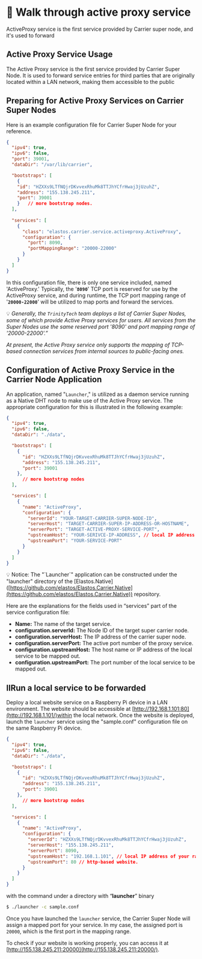 # 🔑 Walk through active proxy service

ActiveProxy service is the first service provided by Carrier super node, and it's used to forward&#x20;

## Active Proxy Service Usage

The Active Proxy service is the first service provided by Carrier Super Node. It is used to forward service entries for third parties that are originally located within a LAN network, making them accessible to the public

## Preparing for Active Proxy Services on Carrier Super Nodes

Here is an example configuration file for Carrier Super Node for your reference.

```json
{
  "ipv4": true,
  "ipv6": false,
  "port": 39001,
  "dataDir": "/var/lib/carrier",

  "bootstraps": [
    {
	"id": "HZXXs9LTfNQjrDKvvexRhuMk8TTJhYCfrHwaj3jUzuhZ",
	"address": "155.138.245.211",
	"port": 39001
    }	// more bootstrap nodes. 
  ],
  
  "services": [
    {
      "class": "elastos.carrier.service.activeproxy.ActiveProxy",
      "configuration": {
        "port": 8090,
        "portMappingRange": "20000-22000"
      } 
    }
  ]
}
```

In this configuration file, there is only one service included, named 'ActiveProxy.' Typically, the '**`8090`**' TCP port is reserved for use by the ActiveProxy service, and during runtime, the TCP port mapping range of '**`20000-22000`**' will be utilized to map ports and forward the services.

💡 _Generally, the `TrinityTech` team deploys a list of Carrier Super Nodes, some of which provide Active Proxy services for users. All services from the Super Nodes use the same reserved port '8090' and port mapping range of '20000-22000'.”_

_At present, the Active Proxy service only supports the mapping of TCP-based connection services from internal sources to public-facing ones._

## Configuration of Active Proxy Service in the Carrier Node Application

An application, named "`Launcher`," is utilized as a daemon service running as a Native DHT node to make use of the Active Proxy service. The appropriate configuration for this is illustrated in the following example:

```json
{
  "ipv4": true,
  "ipv6": false,
  "dataDir": "./data",

  "bootstraps": [
    {
      "id": "HZXXs9LTfNQjrDKvvexRhuMk8TTJhYCfrHwaj3jUzuhZ",
      "address": "155.138.245.211",
      "port": 39001
    },
	  // more bootstrap nodes
  ],

  "services": [
    {
      "name": "ActiveProxy",
      "configuration": {
        "serverId": "YOUR-TARGET-CARRIER-SUPER-NODE-ID",
        "serverHost": "TARGET-CARRIER-SUPER-IP-ADDRESS-OR-HOSTNAME",
        "serverPort": "TARGET-ACTIVE-PROXY-SERVICE-PORT",
        "upstreamHost": "YOUR-SERIVCE-IP-ADDRESS", // local IP address
        "upstreamPort": "YOUR-SERVICE-PORT"
      }
    }
  ]
}
```

💡 Notice: The "\`Launcher\`" application can be constructed under the "launcher" directory of the \[Elastos.Native]\([https://github.com/elastos/Elastos.Carrier.Native](https://github.com/elastos/Elastos.Carrier.Native)) repository.

Here are the explanations for the fields used in “services” part of the service configuration file:

* **Name:** The name of the target service.
* **configuration.serverId:** The Node ID of the target super carrier node.
* **configuration.serverHost:** The IP address of the carrier super node.
* **configuration.serverPort:** The active port number of the proxy service.
* **configuration.upstreamHost:** The host name or IP address of the local service to be mapped out.
* **configuration.upstreamPort:** The port number of the local service to be mapped out.

## llRun a local service to be forwarded

Deploy a local website service on a Raspberry Pi device in a LAN environment. The website should be accessible at [http://192.168.1.101:80](http://192.168.1.101/)within the local network. Once the website is deployed, launch the `launcher` service using the "sample.conf" configuration file on the same Raspberry Pi device.

```json
{
  "ipv4": true,
  "ipv6": false,
  "dataDir": "./data",

  "bootstraps": [
    {
      "id": "HZXXs9LTfNQjrDKvvexRhuMk8TTJhYCfrHwaj3jUzuhZ",
      "address": "155.138.245.211",
      "port": 39001
    },
	  // more bootstrap nodes
  ],

  "services": [
    {
      "name": "ActiveProxy",
      "configuration": {
        "serverId": "HZXXs9LTfNQjrDKvvexRhuMk8TTJhYCfrHwaj3jUzuhZ",
        "serverHost": "155.138.245.211",
        "serverPort": 8090,
        "upstreamHost": "192.168.1.101", // local IP address of your raspberry device
        "upstreamPort": 80 // http-based website.
      }
    }
  ]
}
```

with the command under a directory with “**launcher**” binary

```sh
$ ./launcher -c sample.conf
```

Once you have launched the `launcher` service, the Carrier Super Node will assign a mapped port for your service. In my case, the assigned port is `20000`, which is the first port in the mapping range.

To check if your website is working properly, you can access it at [http://155.138.245.211:20000](http://155.138.245.211:20000/).
